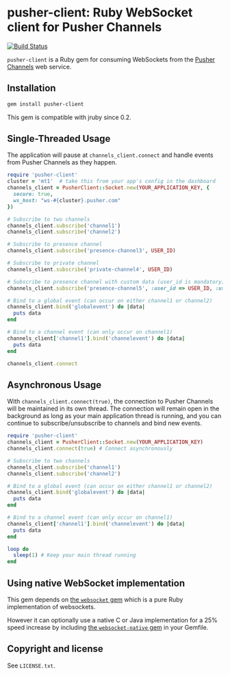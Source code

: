 # pusher-client: Ruby WebSocket client for Pusher Channels

[![Build Status](https://secure.travis-ci.org/pusher/pusher-websocket-ruby.svg?branch=master)](http://travis-ci.org/pusher/pusher-websocket-ruby)

`pusher-client` is a Ruby gem for consuming WebSockets from the [Pusher Channels](https://pusher.com/channels) web service.

## Installation

```sh
gem install pusher-client
```

This gem is compatible with jruby since 0.2.

## Single-Threaded Usage

The application will pause at `channels_client.connect` and handle events from Pusher Channels as they happen.

```ruby
require 'pusher-client'
cluster = 'mt1'  # take this from your app's config in the dashboard
channels_client = PusherClient::Socket.new(YOUR_APPLICATION_KEY, {
  secure: true,
  ws_host: "ws-#{cluster}.pusher.com"
})

# Subscribe to two channels
channels_client.subscribe('channel1')
channels_client.subscribe('channel2')

# Subscribe to presence channel
channels_client.subscribe('presence-channel3', USER_ID)

# Subscribe to private channel
channels_client.subscribe('private-channel4', USER_ID)

# Subscribe to presence channel with custom data (user_id is mandatory)
channels_client.subscribe('presence-channel5', :user_id => USER_ID, :user_name => 'john')

# Bind to a global event (can occur on either channel1 or channel2)
channels_client.bind('globalevent') do |data|
  puts data
end

# Bind to a channel event (can only occur on channel1)
channels_client['channel1'].bind('channelevent') do |data|
  puts data
end

channels_client.connect
```

## Asynchronous Usage

With `channels_client.connect(true)`,
the connection to Pusher Channels will be maintained in its own thread.
The connection will remain open in the background as long as your main application thread is running,
and you can continue to subscribe/unsubscribe to channels and bind new events.

```ruby
require 'pusher-client'
channels_client = PusherClient::Socket.new(YOUR_APPLICATION_KEY)
channels_client.connect(true) # Connect asynchronously

# Subscribe to two channels
channels_client.subscribe('channel1')
channels_client.subscribe('channel2')

# Bind to a global event (can occur on either channel1 or channel2)
channels_client.bind('globalevent') do |data|
  puts data
end

# Bind to a channel event (can only occur on channel1)
channels_client['channel1'].bind('channelevent') do |data|
  puts data
end

loop do
  sleep(1) # Keep your main thread running
end
```

## Using native WebSocket implementation

This gem depends on [the `websocket` gem](https://github.com/imanel/websocket-ruby)
which is a pure Ruby implementation of websockets.

However it can optionally use a native C or Java implementation for a 25% speed
increase by including [the `websocket-native` gem](https://github.com/imanel/websocket-ruby-native) in your Gemfile.

## Copyright and license

See `LICENSE.txt`.
